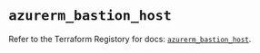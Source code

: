 # `azurerm_bastion_host`

Refer to the Terraform Registory for docs: [`azurerm_bastion_host`](https://registry.terraform.io/providers/hashicorp/azurerm/3.70.0/docs/resources/bastion_host).
